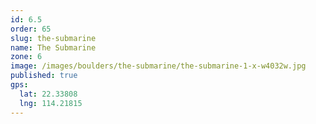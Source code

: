 ```yaml
---
id: 6.5
order: 65
slug: the-submarine
name: The Submarine
zone: 6
image: /images/boulders/the-submarine/the-submarine-1-x-w4032w.jpg
published: true
gps:
  lat: 22.33808
  lng: 114.21815
---
```

